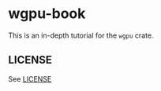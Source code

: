 # wgpu-book

This is an in-depth tutorial for the `wgpu` crate.

## LICENSE

See [LICENSE](./LICENSE)